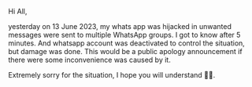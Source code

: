 Hi All,

yesterday on 13 June 2023, my whats app was hijacked in unwanted messages were sent to multiple WhatsApp groups. I got to know after 5 minutes. And whatsapp account was deactivated to control the situation, but damage was done. This would be a public apology announcement if there were some inconvenience was caused by it.

Extremely sorry for the situation, I hope you will understand 🙏🏽. 
